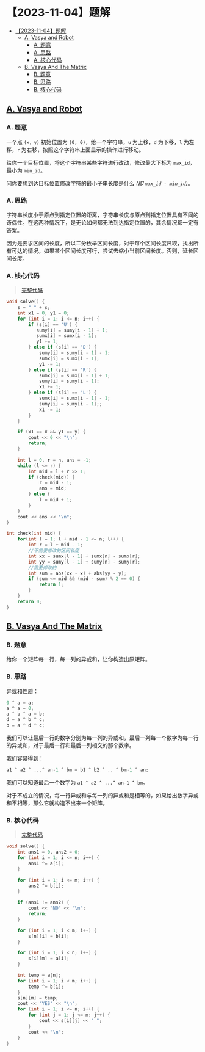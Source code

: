 # 【2023-11-04】题解

- [【2023-11-04】题解](#2023-11-04题解)
  - [A. Vasya and Robot](#a-vasya-and-robot)
    - [A. 题意](#a-题意)
    - [A. 思路](#a-思路)
    - [A. 核心代码](#a-核心代码)
  - [B. Vasya And The Matrix](#b-vasya-and-the-matrix)
    - [B. 题意](#b-题意)
    - [B. 思路](#b-思路)
    - [B. 核心代码](#b-核心代码)

## [A. Vasya and Robot](https://codeforces.com/group/L9GOcnr1dm/contest/484045/problem/A)

### A. 题意

一个点 `(x，y)` 初始位置为 `(0, 0)`，给一个字符串，`u` 为上移，`d` 为下移，`l` 为左移，`r` 为右移，按照这个字符串上面显示的操作进行移动。

给你一个目标位置，将这个字符串某些字符进行改动，修改最大下标为 `max_id`，最小为 `min_id`。

问你要想到达目标位置修改字符的最小子串长度是什么 *(即 `max_id - min_id`)*。

### A. 思路

字符串长度小于原点到指定位置的距离，字符串长度与原点到指定位置具有不同的奇偶性。在这两种情况下，是无论如何都无法到达指定位置的，其余情况都一定有答案。

因为是要求区间的长度，所以二分枚举区间长度，对于每个区间长度尺取，找出所有可达的情况。如果某个区间长度可行，尝试去缩小当前区间长度。否则，延长区间长度。

### A. 核心代码

> [完整代码](./src/trial_29/a.cpp)

```cpp
void solve() {
    s = " " + s;
    int x1 = 0, y1 = 0;
    for (int i = 1; i <= n; i++) {
        if (s[i] == 'U') {
           sumy[i] = sumy[i - 1] + 1;
           sumx[i] = sumx[i - 1];
           y1 += 1;
        } else if (s[i] == 'D') {
            sumy[i] = sumy[i - 1] - 1;
            sumx[i] = sumx[i - 1];
            y1 -= 1;
        } else if (s[i] == 'R') {
            sumx[i] = sumx[i - 1] + 1;
            sumy[i] = sumy[i - 1];
            x1 += 1;
        } else if (s[i] == 'L') {
            sumx[i] = sumx[i - 1] - 1;
            sumy[i] = sumy[i - 1];;
            x1 -= 1;
        }
    }

    if (x1 == x && y1 == y) {
        cout << 0 << "\n";
        return;
    }

    int l = 0, r = n, ans = -1;
    while (l <= r) {
        int mid = l + r >> 1;
        if (check(mid)) {
            r = mid - 1;
            ans = mid;
        } else {
            l = mid + 1;
        }
    }
    cout << ans << "\n";
}

int check(int mid) {
    for(int l = 1; l + mid - 1 <= n; l++) {
        int r = l + mid - 1;
        //不需要修改的区间长度
        int xx = sumx[l - 1] + sumx[n] - sumx[r];
        int yy = sumy[l - 1] + sumy[n] - sumy[r];
        //需要修改的
        int sum = abs(xx - x) + abs(yy - y);
        if (sum <= mid && (mid - sum) % 2 == 0) {
            return 1;
        }
    }
    return 0;
}
```

## [B. Vasya And The Matrix](https://codeforces.com/group/L9GOcnr1dm/contest/484045/problem/B)

### B. 题意

给你一个矩阵每一行，每一列的异或和，让你构造出原矩阵。

### B. 思路

异或和性质：

```cpp
0 ^ a = a;
a ^ a = 0;
a ^ b ^ a = b;
d = a ^ b ^ c;
b = a ^ d ^ c;
```

我们可以让最后一行的数字分别为每一列的异或和，最后一列每一个数字为每一行的异或和，对于最后一行和最后一列相交的那个数字。

我们容易得到：

```cpp
a1 ^ a2 ^ ...^ an-1 ^ bm = b1 ^ b2 ^ .. ^ bm-1 ^ an;
```

我们可以知道最后一个数字为 `a1 ^ a2 ^ ...^ an-1 ^ bm`。

对于不成立的情况，每一行异或和与每一列的异或和是相等的，如果给出数字异或和不相等，那么它就构造不出来一个矩阵。

### B. 核心代码

> [完整代码](./src/trial_29/b.cpp)

```cpp
void solve() {
    int ans1 = 0, ans2 = 0;
    for (int i = 1; i <= n; i++) {
        ans1 ^= a[i];
    }

    for (int i = 1; i <= m; i++) {
        ans2 ^= b[i];
    }

    if (ans1 != ans2) {
        cout << "NO" << "\n";
        return;
    }

    for (int i = 1; i < m; i++) {
        s[n][i] = b[i];
    }

    for (int i = 1; i < n; i++) {
        s[i][m] = a[i];
    }

    int temp = a[n];
    for (int i = 1; i < m; i++) {
        temp ^= b[i];
    }
    s[n][m] = temp;
    cout << "YES" << "\n";
    for (int i = 1; i <= n; i++) {
        for (int j = 1; j <= m; j++) {
            cout << s[i][j] << " ";
        }
        cout << "\n";
    }
}
```
